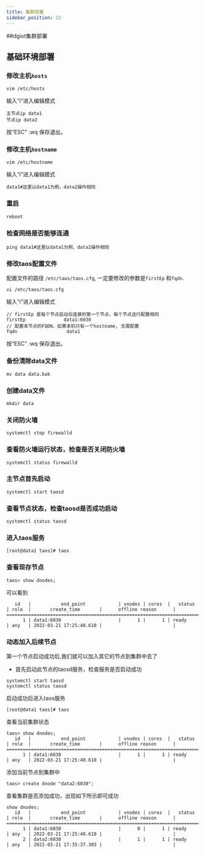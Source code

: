 ```yaml
---
title: 集群部署
sidebar_position: 15
---
```

##dgiot集群部署
## 基础环境部署

### 修改主机`hosts`

```
vim /etc/hosts
```

输入“i”进入编辑模式 

```
主节点ip data1
节点ip data2
```

按“ESC" :wq 保存退出。

### 修改主机`hostname`

```
vim /etc/hostname
```
输入“i”进入编辑模式

```
data1#这里以data1为例，data2操作相同
```

### 重启

```
reboot
```

### 检查网络是否能够连通

```
ping data1#这里以data1为例，data2操作相同
```

### 修改taos配置文件

配置文件的路径 `/etc/taos/taos.cfg`, 一定要修改的参数是`firstEp` 和`fqdn`.

```
vi /etc/taos/taos.cfg
```

输入“i”进入编辑模式 

```
// firstEp 是每个节点启动后连接的第一个节点，每个节点这行配置相同
firstEp              data1:6030
// 配置本节点的FQDN，如果本机只有一个hostname, 无需配置
fqdn                  data1
```

按“ESC" :wq 保存退出。

### 备份清除data文件

```
mv data data.bak
```

### 创建data文件

```
mkdir data
```

### 关闭防火墙

```
systemctl stop firewalld
```

### 查看防火墙运行状态，检查是否关闭防火墙

```
systemctl status firewalld
```

### 主节点首先启动

```
systemctl start taosd
```
### 查看节点状态，检查taosd是否成功启动

```
systemctl status taosd
```

### 进入taos服务
```
[root@data1 taos]# taos
```
### 查看现存节点
```
taos> show dnodes;
```
可以看到
```
   id   |           end_point            | vnodes | cores  |   status   | role  |       create_time       |      offline reason      |
======================================================================================================================================
      1 | data1:6030                     |      1 |      1 | ready      | any   | 2022-03-21 17:25:40.610 |                          |
```
### 动态加入后续节点

第一个节点启动成功后,我们就可以加入其它的节点到集群中去了
+ 首先启动此节点的taosd服务，检查服务是否启动成功
```
systemctl start taosd
systemctl status taosd
```
启动成功后进入taos服务
```
[root@data1 taos]# taos
```
查看当前集群状态
```
taos> show dnodes;
   id   |           end_point            | vnodes | cores  |   status   | role  |       create_time       |      offline reason      |
======================================================================================================================================
      1 | data1:6030                     |      1 |      1 | ready      | any   | 2022-03-21 17:25:40.610 |                          |
```
添加当前节点到集群中
```
taos> create dnode "data2:6030";
```
查看集群是否添加成功，出现如下所示即可成功
```
show dnodes;
   id   |           end_point            | vnodes | cores  |   status   | role  |       create_time       |      offline reason      |
======================================================================================================================================
      1 | data1:6030                     |      0 |      1 | ready      | any   | 2022-03-21 17:25:40.610 |                          |
      2 | data2:6030                     |      1 |      1 | ready      | any   | 2022-03-21 17:35:37.303 |                          |
```